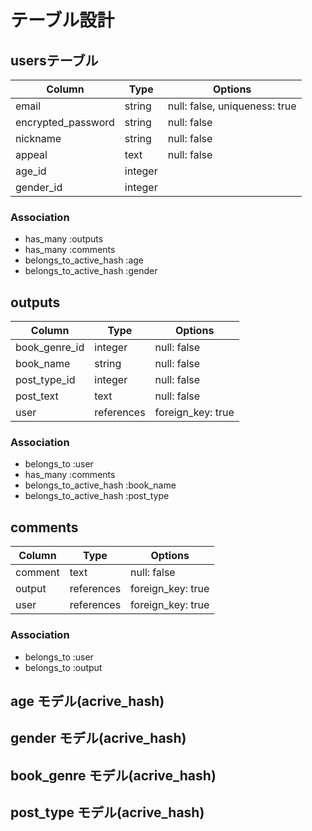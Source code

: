 # テーブル設計

## usersテーブル

| Column            | Type               | Options                       |
| ----------------- | ------------------ | ----------------------------- |
| email             | string             | null: false, uniqueness: true | 
| encrypted_password| string             | null: false                   |
| nickname          | string             | null: false                   |
| appeal            | text               | null: false                   |
| age_id            | integer            |                               |
| gender_id         | integer            |                               |

### Association

- has_many :outputs
- has_many :comments
- belongs_to_active_hash :age
- belongs_to_active_hash :gender


## outputs

| Column        | Type       | Options           |
| ------------- | ---------- | ----------------- |
| book_genre_id | integer    | null: false       |
| book_name     | string     | null: false       |
| post_type_id  | integer    | null: false       |
| post_text     | text       | null: false       |
| user          | references | foreign_key: true |

### Association

- belongs_to :user
- has_many :comments
- belongs_to_active_hash :book_name
- belongs_to_active_hash :post_type


## comments

| Column        | Type       | Options           |
| ------------- | ---------- | ----------------- |
| comment       | text       | null: false       |
| output        | references | foreign_key: true |
| user          | references | foreign_key: true |

### Association
- belongs_to :user
- belongs_to :output

## age モデル(acrive_hash)

## gender モデル(acrive_hash)

## book_genre モデル(acrive_hash)

## post_type モデル(acrive_hash)
